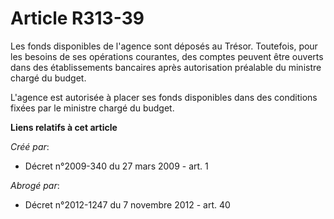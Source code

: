 # Article R313-39

Les fonds disponibles de l'agence sont déposés au Trésor. Toutefois, pour les besoins de ses opérations courantes, des
comptes peuvent être ouverts dans des établissements bancaires après autorisation préalable du ministre chargé du budget. 

L'agence est autorisée à placer ses fonds disponibles dans des conditions fixées par le ministre chargé du budget.

**Liens relatifs à cet article**

_Créé par_:

  - Décret n°2009-340 du 27 mars 2009 - art. 1

_Abrogé par_:

  - Décret n°2012-1247 du 7 novembre 2012 - art. 40
